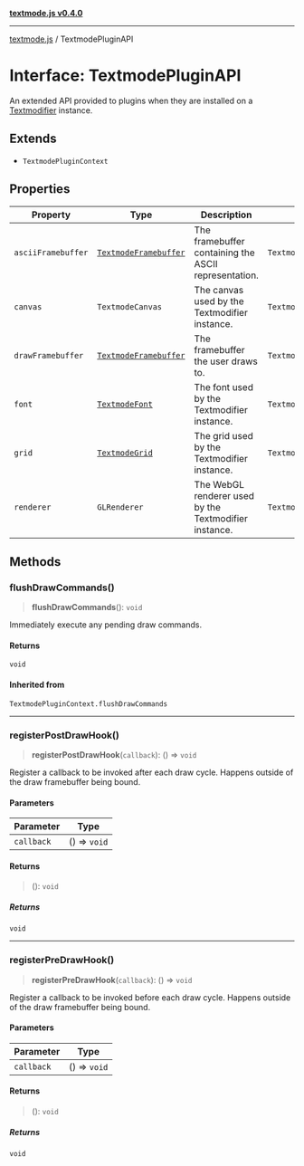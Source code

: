 [**textmode.js v0.4.0**](../README.md)

***

[textmode.js](../README.md) / TextmodePluginAPI

# Interface: TextmodePluginAPI

An extended API provided to plugins when they are installed on a [Textmodifier](../classes/Textmodifier.md) instance.

## Extends

- `TextmodePluginContext`

## Properties

| Property | Type | Description | Inherited from |
| ------ | ------ | ------ | ------ |
| <a id="asciiframebuffer"></a> `asciiFramebuffer` | [`TextmodeFramebuffer`](../classes/TextmodeFramebuffer.md) | The framebuffer containing the ASCII representation. | `TextmodePluginContext.asciiFramebuffer` |
| <a id="canvas"></a> `canvas` | `TextmodeCanvas` | The canvas used by the Textmodifier instance. | `TextmodePluginContext.canvas` |
| <a id="drawframebuffer"></a> `drawFramebuffer` | [`TextmodeFramebuffer`](../classes/TextmodeFramebuffer.md) | The framebuffer the user draws to. | `TextmodePluginContext.drawFramebuffer` |
| <a id="font"></a> `font` | [`TextmodeFont`](../classes/TextmodeFont.md) | The font used by the Textmodifier instance. | `TextmodePluginContext.font` |
| <a id="grid"></a> `grid` | [`TextmodeGrid`](../classes/TextmodeGrid.md) | The grid used by the Textmodifier instance. | `TextmodePluginContext.grid` |
| <a id="renderer"></a> `renderer` | `GLRenderer` | The WebGL renderer used by the Textmodifier instance. | `TextmodePluginContext.renderer` |

## Methods

### flushDrawCommands()

> **flushDrawCommands**(): `void`

Immediately execute any pending draw commands.

#### Returns

`void`

#### Inherited from

`TextmodePluginContext.flushDrawCommands`

***

### registerPostDrawHook()

> **registerPostDrawHook**(`callback`): () => `void`

Register a callback to be invoked after each draw cycle. Happens outside of the draw framebuffer being bound.

#### Parameters

| Parameter | Type |
| ------ | ------ |
| `callback` | () => `void` |

#### Returns

> (): `void`

##### Returns

`void`

***

### registerPreDrawHook()

> **registerPreDrawHook**(`callback`): () => `void`

Register a callback to be invoked before each draw cycle. Happens outside of the draw framebuffer being bound.

#### Parameters

| Parameter | Type |
| ------ | ------ |
| `callback` | () => `void` |

#### Returns

> (): `void`

##### Returns

`void`
